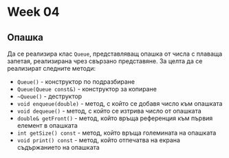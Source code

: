 # Week 04

## Опашка

Да се реализира клас `Queue`, представляващ опашка от числа с плаваща запетая, реализирана чрез свързано представяне. За целта да се реализират следните методи:

  - `Queue()` - конструктор по подразбиране
  - `Queue(Queue const&)` - конструктор за копиране
  - `~Queue()` - деструктор
  - `void enqueue(double)` - метод, с който се добавя число към опашката
  - `void dequeue()` - метод, с който се изтрива число от опашката
  - `double& getFront()` - метод, който връща референция към първия елемент в опашката
  - `int getSize() const` - метод, който връща големината на опашката
  - `void print() const` - метод, който отпечатва на екрана съдържанието на опашката